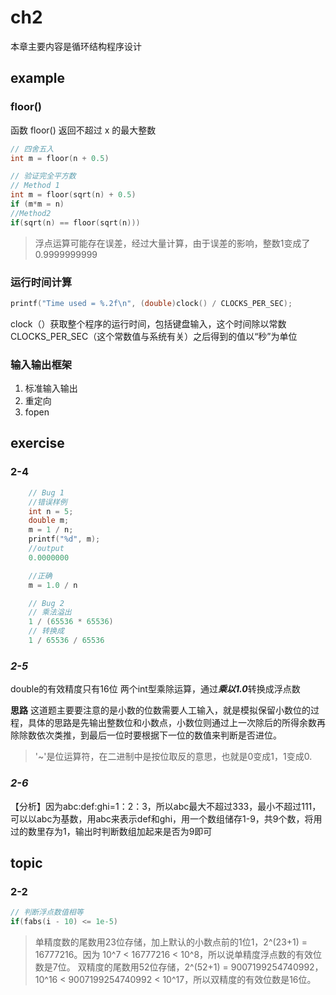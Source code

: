 # ch2
本章主要内容是循环结构程序设计
## example
### floor() 
函数 floor() 返回不超过 x 的最大整数
```C
// 四舍五入
int m = floor(n + 0.5)

// 验证完全平方数
// Method 1
int m = floor(sqrt(n) + 0.5)
if (m*m = n)
//Method2
if(sqrt(n) == floor(sqrt(n)))
```
> 浮点运算可能存在误差，经过大量计算，由于误差的影响，整数1变成了0.9999999999
### 运行时间计算
```C
printf("Time used = %.2f\n", (double)clock() / CLOCKS_PER_SEC);
```
clock（）获取整个程序的运行时间，包括键盘输入，这个时间除以常数CLOCKS_PER_SEC（这个常数值与系统有关）之后得到的值以“秒”为单位
### 输入输出框架
1. 标准输入输出
2. 重定向
3. fopen
## exercise
### 2-4
```C
    // Bug 1
    //错误样例
    int n = 5;
    double m;
    m = 1 / n;
    printf("%d", m);
    //output
    0.0000000

    //正确
    m = 1.0 / n

    // Bug 2
    // 乘法溢出
    1 / (65536 * 65536)
    // 转换成
    1 / 65536 / 65536
```
### ***2-5***
double的有效精度只有16位
两个int型乘除运算，通过***乘以1.0***转换成浮点数

**思路**
这道题主要要注意的是小数的位数需要人工输入，就是模拟保留小数位的过程，具体的思路是先输出整数位和小数点，小数位则通过上一次除后的所得余数再除除数依次类推，到最后一位时要根据下一位的数值来判断是否进位。
> '~'是位运算符，在二进制中是按位取反的意思，也就是0变成1，1变成0.
### ***2-6***
【分析】因为abc:def:ghi=1：2：3，所以abc最大不超过333，最小不超过111，可以以abc为基数，用abc来表示def和ghi，用一个数组储存1-9，共9个数，将用过的数里存为1，输出时判断数组加起来是否为9即可
## topic
### 2-2
```C
// 判断浮点数值相等
if(fabs(i - 10) <= 1e-5)
```
> 单精度数的尾数用23位存储，加上默认的小数点前的1位1，2^(23+1) = 16777216。因为 10^7 < 16777216 < 10^8，所以说单精度浮点数的有效位数是7位。
> 双精度的尾数用52位存储，2^(52+1) = 9007199254740992，10^16 < 9007199254740992 < 10^17，所以双精度的有效位数是16位。